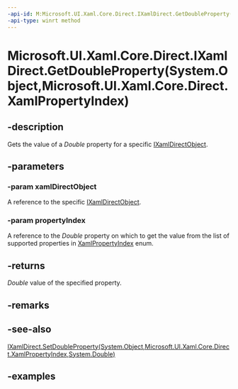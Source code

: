 ```yaml
---
-api-id: M:Microsoft.UI.Xaml.Core.Direct.IXamlDirect.GetDoubleProperty(System.Object,Microsoft.UI.Xaml.Core.Direct.XamlPropertyIndex)
-api-type: winrt method
---
```


# Microsoft.UI.Xaml.Core.Direct.IXamlDirect.GetDoubleProperty(System.Object,Microsoft.UI.Xaml.Core.Direct.XamlPropertyIndex)

<!--
public double GetDoubleProperty (object xamlDirectObject, Microsoft.UI.Xaml.Core.Direct.XamlPropertyIndex propertyIndex);
-->

## -description

Gets the value of a _Double_ property for a specific [IXamlDirectObject](ixamldirectobject.md).

## -parameters

### -param xamlDirectObject

A reference to the specific [IXamlDirectObject](ixamldirectobject.md).

### -param propertyIndex

A reference to the _Double_ property on which to get the value from the list of supported properties in [XamlPropertyIndex](xamlpropertyindex.md) enum.

## -returns

_Double_ value of the specified property.

## -remarks

## -see-also

[IXamlDirect.SetDoubleProperty(System.Object,Microsoft.UI.Xaml.Core.Direct.XamlPropertyIndex,System.Double)](ixamldirect_setdoubleproperty_620806896.md)

## -examples

